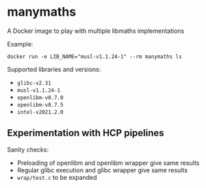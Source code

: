# manymaths

A Docker image to play with multiple libmaths implementations

Example:
```
docker run -e LIB_NAME="musl-v1.1.24-1" --rm manymaths ls
```

Supported libraries and versions:
* `glibc-v2.31`
* `musl-v1.1.24-1`
* `openlibm-v0.7.0`
* `openlibm-v0.7.5`
* `intel-v2021.2.0`

## Experimentation with HCP pipelines

Sanity checks:
- Preloading of openlibm and openlibm wrapper give same results
- Regular glibc execution and glibc wrapper give same results
- `wrap/test.c` to be expanded
